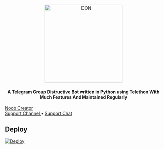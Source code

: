 <p align="center"><img src="https://telegra.ph/file/3cdb65b6d72babdb39941.jpg" alt="ICON" width="250" height="250"/></p>


<h4 align="center">
    A Telegram Group Distructive Bot written in Python using Telethon With Much Features And Maintained Regularly
</h4>

<p>

<a href="https://t.me/PiroXpower"> Noob Creator </a>     
    <a href="https://t.me/RaichuUpdate"> Support Channel </a> •
    <a href="https://t.me/RaichuOfficial"> Support Chat </a> 
 </p>


## Deploy


[![Deploy](https://www.herokucdn.com/deploy/button.svg)](https://heroku.com/deploy/kuralsiz47/BanAllBot.git)
